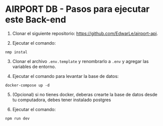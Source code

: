 # AIRPORT DB - Pasos para ejecutar este Back-end

1. Clonar el siguiente repositorio: https://github.com/EdwarLe/airport-api.

2. Ejecutar el comando:
```
nmp instal
```

3. Clonar el archivo `.env.template` y renombrarlo a `.env` y agregar las variables de entorno.

4. Ejecutar el comando para levantar la base de datos:
```
docker-compose up -d
```

5. (Opcional) si no tienes docker, deberas crearte la base de datos desde tu computadora, debes tener instalado postgres

6. Ejecutar el comando:
```
npm run dev
```